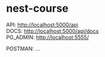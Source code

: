 # nest-course

API: [http://localhost:5000/api](http://localhost:5000/api)   
DOCS: [http://localhost:5000/api/docs](http://localhost:5000/api/docs)   
PG_ADMIN: [http://localhost:5555/](http://localhost:5555/)   

POSTMAN: ...

